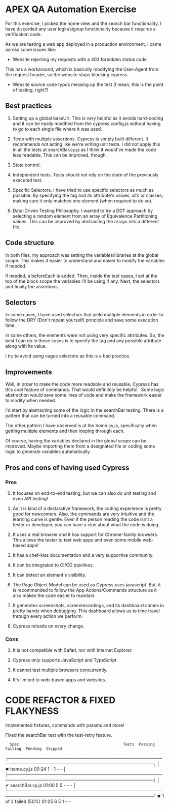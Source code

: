 # APEX QA Automation Exercise


For this exercise, I picked the home view and the search bar functionality.
I have discarded any user login/signup functionality because it requires
a verification code.


As we are testing a web app deployed in a production environment, I came across some issues like:


- Website rejecting my requests with a 403 forbidden status code


This has a workaround, which is basically modifying the
User-Agent from the request header, so the website stops
blocking cypress.


- Website source code typos messing up the test (I mean, this is the point of testing, right?)


## Best practices
1. Setting up a global baseUrl. This is very helpful as it avoids hard-coding and it can be easily modified from the cypress.config.js without having to go to each single file where it was used.


2. Tests with multiple assertions. Cypress is simply built different. It recommends not acting like we're writing unit tests. I did not apply this in all the tests at searchBar.cy.js as I think it would've made the code less readable. This can be improved, though.


3. State control.


4. Independent tests. Tests should not rely on the state of the previously executed test.


5. Specific Selectors. I have tried to use specific selectors as much as possible. By specifying the tag and its attribute's values, id's or classes; making sure it only matches one element (when required to do so).


6. Data-Driven Testing Philosophy. I wanted to try a DDT approach by selecting a random element from an array of Equivalence Partitioning values. This can be improved by abstracting the arrays into a different file.


## Code structure
In both files, my approach was setting the variables/libraries at the global scope. This makes it easier to understand and easier to modify the variables if needed.


If needed, a beforeEach is added. Then, inside the test cases, I set at the top of the block scope the variables I'll be using if any. Next, the selectors and finally the assertions.


## Selectors
In some cases, I have used selectors that yield multiple elements in order to follow the DRY (Don't repeat yourself) principle and save some execution time.


In some others, the elements were not using very specific attributes. So, the best I can do in these cases is to specify the tag and any possible attribute along with its value.


I try to avoid using vague selectors as this is a bad practice.


## Improvements
Well, in order to make the code more readable and reusable, Cypress has this cool feature of commands. That would definitely be helpful.  Some logic abstraction would save some lines of code and make the framework easier to modify when needed.


I'd start by abstracting some of the logic in the searchBar testing. There is a pattern that can be turned into a reusable command.


The other pattern I have observed is at the home.cy.js, specifically when getting multiple elements and then looping through each.


Of course, having the variables declared in the global scope can be improved. Maybe importing them from a designated file or coding some logic to generate variables automatically.


## Pros and cons of having used Cypress


### Pros
0. It focuses on end-to-end testing, but we can also do unit testing and even API testing!


1. As it is kind of a declarative framework, the coding experience is pretty good for newcomers. Also, the commands are very intuitive and the learning curve is gentle. Even if the person reading the code isn't a tester or developer, you can have a clue about what the code is doing.


2. It uses a real browser and it has support for Chrome-family browsers. This allows the tester to test web apps and even some mobile web-based apps!


3. It has a chef-kiss documentation and a very supportive community.


4. It can be integrated to CI/CD pipelines.


5. It can detect an element's visibility.


6. The Page Object Model can be used as Cypress uses javascript. But, it is recommended to follow the App Actions/Commands structure as it also makes the code easier to maintain.


7. It generates screenshots, screenrecordings, and its dashboard comes in pretty handy when debugging. This dashboard allows us to time travel through every action we perform.


8. Cypress reloads on every change.


### Cons


1. It is not compatible with Safari, nor with Internet Explorer.


2. Cypress only supports JavaScript and TypeScript


3. It cannot test multiple browsers concurrently.


4. It's limited to web-based apps and websites.

# CODE REFACTOR & FIXED FLAKYNESS

Implemented fixtures, commands with params and more!

Fixed the searchBar test with the test-retry feature.


      Spec                                              Tests  Passing  Failing  Pending  Skipped
┌────────────────────────────────────────────────────────────────────────────────────────────────┐
│ ✖  home.cy.js                               00:24        1        -        1        -        - │
├────────────────────────────────────────────────────────────────────────────────────────────────┤
│ ✔  searchBar.cy.js                          01:00        5        5        -        -        - │
└────────────────────────────────────────────────────────────────────────────────────────────────┘
  ✖  1 of 2 failed (50%)                      01:25        6        5        1        -        -